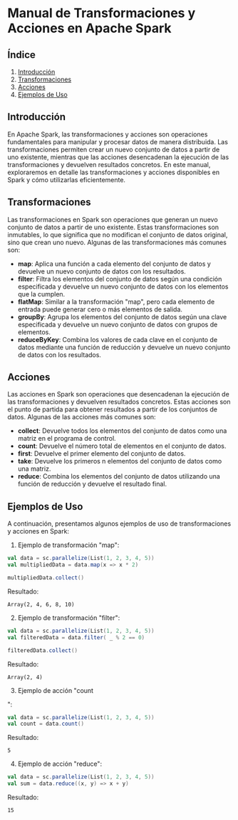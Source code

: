 # Manual de Transformaciones y Acciones en Apache Spark

## Índice

1. [Introducción](#introducción)
2. [Transformaciones](#transformaciones)
3. [Acciones](#acciones)
4. [Ejemplos de Uso](#ejemplos-de-uso)

## Introducción<a id="introducción"></a>

En Apache Spark, las transformaciones y acciones son operaciones fundamentales para manipular y procesar datos de manera distribuida. Las transformaciones permiten crear un nuevo conjunto de datos a partir de uno existente, mientras que las acciones desencadenan la ejecución de las transformaciones y devuelven resultados concretos. En este manual, exploraremos en detalle las transformaciones y acciones disponibles en Spark y cómo utilizarlas eficientemente.

## Transformaciones<a id="transformaciones"></a>

Las transformaciones en Spark son operaciones que generan un nuevo conjunto de datos a partir de uno existente. Estas transformaciones son inmutables, lo que significa que no modifican el conjunto de datos original, sino que crean uno nuevo. Algunas de las transformaciones más comunes son:

- **map**: Aplica una función a cada elemento del conjunto de datos y devuelve un nuevo conjunto de datos con los resultados.
- **filter**: Filtra los elementos del conjunto de datos según una condición especificada y devuelve un nuevo conjunto de datos con los elementos que la cumplen.
- **flatMap**: Similar a la transformación "map", pero cada elemento de entrada puede generar cero o más elementos de salida.
- **groupBy**: Agrupa los elementos del conjunto de datos según una clave especificada y devuelve un nuevo conjunto de datos con grupos de elementos.
- **reduceByKey**: Combina los valores de cada clave en el conjunto de datos mediante una función de reducción y devuelve un nuevo conjunto de datos con los resultados.

## Acciones<a id="acciones"></a>

Las acciones en Spark son operaciones que desencadenan la ejecución de las transformaciones y devuelven resultados concretos. Estas acciones son el punto de partida para obtener resultados a partir de los conjuntos de datos. Algunas de las acciones más comunes son:

- **collect**: Devuelve todos los elementos del conjunto de datos como una matriz en el programa de control.
- **count**: Devuelve el número total de elementos en el conjunto de datos.
- **first**: Devuelve el primer elemento del conjunto de datos.
- **take**: Devuelve los primeros n elementos del conjunto de datos como una matriz.
- **reduce**: Combina los elementos del conjunto de datos utilizando una función de reducción y devuelve el resultado final.

## Ejemplos de Uso<a id="ejemplos-de-uso"></a>

A continuación, presentamos algunos ejemplos de uso de transformaciones y acciones en Spark:

1. Ejemplo de transformación "map":

```scala
val data = sc.parallelize(List(1, 2, 3, 4, 5))
val multipliedData = data.map(x => x * 2)

multipliedData.collect()
```

Resultado:
```
Array(2, 4, 6, 8, 10)
```

2. Ejemplo de transformación "filter":

```scala
val data = sc.parallelize(List(1, 2, 3, 4, 5))
val filteredData = data.filter( _ % 2 == 0)

filteredData.collect()
```

Resultado:
```
Array(2, 4)
```

3. Ejemplo de acción "count

":

```scala
val data = sc.parallelize(List(1, 2, 3, 4, 5))
val count = data.count()
```

Resultado:
```
5
```

4. Ejemplo de acción "reduce":

```scala
val data = sc.parallelize(List(1, 2, 3, 4, 5))
val sum = data.reduce((x, y) => x + y)
```

Resultado:
```
15
```